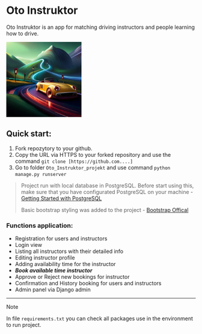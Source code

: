 # Oto Instruktor
Oto Instruktor is an app for matching driving instructors and people learning how to drive.

<img src="https://github.com/TheRizzy/Oto_Instruktor/blob/main/Oto_Instruktor_project/static/logo.jpg?raw=true" alt="Oto Instruktor" width="200"/>

## Quick start:
1. Fork repozytory to your github.
2. Copy the URL via HTTPS to your forked repository and use the command `git clone [https://github.com....]`
4. Go to folder `Oto_Instruktor_projekt` and use command `python manage.py runserver`

> Project run with local database in PostgreSQL. Before start using this, make sure that you have configurated PostgreSQL on your machine - [Getting Started with PostgreSQL](https://www.postgresql.org/docs/current/tutorial-start.html)
>
> Basic bootstrap styling was added to the project - [Bootstrap Offical ](https://getbootstrap.com/)


### Functions application:
* Registration for users and instructors
* Login view
* Listing all instructors with their detailed info
* Editing instructor profile
* Adding availability time for the instructor
* ***Book available time instructor***
* Approve or Reject new bookings for instructor
* Confirmation and History booking for users and instructors
* Admin panel via Django admin
  

***
>[!NOTE]
> In file `requirements.txt` you can check all packages use in the environment to run project.
